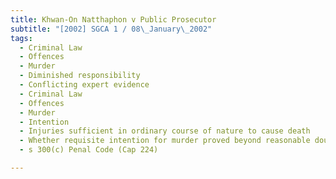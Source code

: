 ```yaml
---
title: Khwan-On Natthaphon v Public Prosecutor
subtitle: "[2002] SGCA 1 / 08\_January\_2002"
tags:
  - Criminal Law
  - Offences
  - Murder
  - Diminished responsibility
  - Conflicting expert evidence
  - Criminal Law
  - Offences
  - Murder
  - Intention
  - Injuries sufficient in ordinary course of nature to cause death
  - Whether requisite intention for murder proved beyond reasonable doubt
  - s 300(c) Penal Code (Cap 224)

---
```


